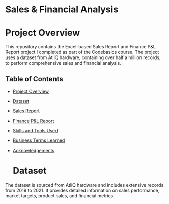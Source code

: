 # Sales & Financial Analysis

# Project Overview
This repository contains the Excel-based Sales Report and Finance P&L Report project I completed as part of the Codebasics course. The project uses a dataset from AtliQ hardware, containing over half a million records, to perform comprehensive sales and financial analysis.

## Table of Contents
- [Project Overview](#project-overview)
- [Dataset](#dataset)
- [Sales Report](#sales-report)
- [Finance P&L Report](#finance-pl-report)
- [Skills and Tools Used](#skills-and-tools-used)
- [Business Terms Learned](#business-terms-learned)
- [Acknowledgements](#acknowledgements)

  # Dataset
The dataset is sourced from AtliQ hardware and includes extensive records from 2019 to 2021. It provides detailed information on sales performance, market targets, product sales, and financial metrics


